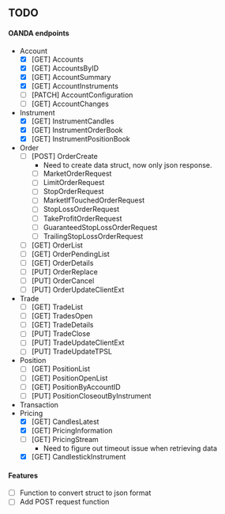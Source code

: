 
## TODO

#### OANDA endpoints

- Account
    - [x] [GET] Accounts
    - [x] [GET] AccountsByID
    - [x] [GET] AccountSummary
    - [x] [GET] AccountInstruments
    - [ ] [PATCH] AccountConfiguration
    - [ ] [GET] AccountChanges
- Instrument
    - [x] [GET] InstrumentCandles
    - [x] [GET] InstrumentOrderBook
    - [x] [GET] InstrumentPositionBook
- Order
    - [ ] [POST] OrderCreate
        - Need to create data struct, now only json response.
        - [ ] MarketOrderRequest
        - [ ] LimitOrderRequest
        - [ ] StopOrderRequest
        - [ ] MarketIfTouchedOrderRequest
        - [ ] StopLossOrderRequest
        - [ ] TakeProfitOrderRequest
        - [ ] GuaranteedStopLossOrderRequest
        - [ ] TrailingStopLossOrderRequest
    - [ ] [GET] OrderList
    - [ ] [GET] OrderPendingList
    - [ ] [GET] OrderDetails
    - [ ] [PUT] OrderReplace
    - [ ] [PUT] OrderCancel
    - [ ] [PUT] OrderUpdateClientExt
- Trade
    - [ ] [GET] TradeList
    - [ ] [GET] TradesOpen
    - [ ] [GET] TradeDetails
    - [ ] [PUT] TradeClose
    - [ ] [PUT] TradeUpdateClientExt
    - [ ] [PUT] TradeUpdateTPSL
- Position
    - [ ] [GET] PositionList
    - [ ] [GET] PositionOpenList
    - [ ] [GET] PositionByAccountID
    - [ ] [PUT] PositionCloseoutByInstrument
- Transaction
- Pricing
    - [x] [GET] CandlesLatest
    - [x] [GET] PricingInformation
    - [ ] [GET] PricingStream
        - Need to figure out timeout issue when retrieving data
    - [x] [GET] CandlestickInstrument

#### Features

- [ ] Function to convert struct to json format
- [ ] Add POST request function
